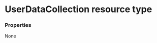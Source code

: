 # UserDataCollection resource type



### Properties
None

<!-- uuid: cee37f7b-31fd-4f16-af9d-089174babd62
2015-10-09 18:16:08 UTC -->